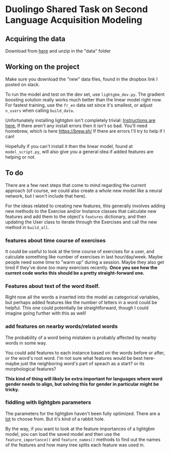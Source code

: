 # Duolingo Shared Task on Second Language Acquisition Modeling

## Acquiring the data

Download from
[here](https://dataverse.harvard.edu/dataset.xhtml?persistentId=doi:10.7910/DVN/8SWHNO)
and unzip in the "data" folder

## Working on the project

Make sure you download the "new" data files, found in the dropbox link I posted on slack.

To run the model and test on the dev set, use `lightgbm_dev.py`. The gradient
boosting solution really works much better than the linear model right now. For
fastest training, use the `fr_en` data set since it's smallest, or adjust
`n_users` when calling `build_data`.

Unfortunately installing lightgbm isn't completely trivial: [Instructions are here.](http://lightgbm.readthedocs.io/en/latest/Installation-Guide.html#macos)
If there aren't any install errors then it isn't so bad. You'll need homebrew, which is here https://brew.sh/
If there are errors I'll try to help if I can!

Hopefully if you can't install it then the linear model, found at `model_script.py`,
will also give you a general idea if added features are helping or not.

## To do

There are a few next steps that come to mind regarding the current approach (of
course, we could also create a whole new model like a neural network, but I
won't include that here).

For the ideas related to creating new features, this generally involves adding
new methods to the Exercise and/or Instance classes that calculate new features
and add them to the object's `features` dictionary, and then updating the User
class to iterate through the Exercises and call the new method in `build_all`.

### features about time course of exercises
It could be useful to look at the time course of exercises for a user, and
calculate something like number of exercises in last hour/day/week. Maybe people
need some time to "warm up" during a session. Maybe they also get tired if
they've done *too* many exercises recently. **Once you see how the current code
works this should be a pretty straight-forward one.**

### Features about text of the word itself.
Right now all the words a inserted into the model as categorical variables, but
perhaps added features like the number of letters in a word could be helpful.
This one could potentially be straightforward, though I could imagine going
further with this as well!

### add features on nearby words/related words
The probability of a word being mistaken is probably affected by nearby words in
some way.

You could add features to each instance based on the words
before or after, or the word's root word. I'm not sure what features would be
best here-maybe just the neighboring word's part of speach as a start? or its
morphological features?

**This kind of thing will likely be extra important for languages where word
gender needs to align, but solving this for gender in particular might be
tricky.**

### fiddling with lightgbm parameters
The parameters for the lightgbm haven't been fully optimized. There are a
[lot](http://lightgbm.readthedocs.io/en/latest/Parameters-Tuning.html) to choose
from. But it's kind of a rabbit hole.

By the way, if you want to look at the feature importances of a lightgbm model,
you can load the saved model and then use the `feature_importance()` and
`feature_names()` methods to find out the names of the features and how many
tree splits each feature was used in.
